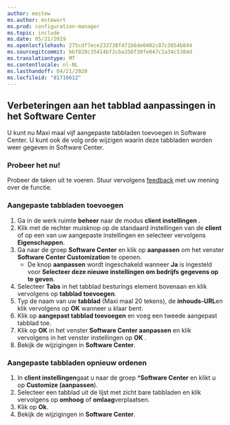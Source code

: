 ```yaml
---
author: mestew
ms.author: mstewart
ms.prod: configuration-manager
ms.topic: include
ms.date: 05/21/2019
ms.openlocfilehash: 275cdf7ece233738f471b6de0402c87c3854b844
ms.sourcegitcommit: bbf820c35414bf2cba356f30fe047c1a34c5384d
ms.translationtype: MT
ms.contentlocale: nl-NL
ms.lasthandoff: 04/21/2020
ms.locfileid: "81716612"
---
```

## <a name="improvements-to-software-center-tab-customizations"></a>Verbeteringen aan het tabblad aanpassingen in het Software Center
<!--4063773-->
U kunt nu Maxi maal vijf aangepaste tabbladen toevoegen in Software Center. U kunt ook de volg orde wijzigen waarin deze tabbladen worden weer gegeven in Software Center.

### <a name="try-it-out"></a>Probeer het nu!

Probeer de taken uit te voeren. Stuur vervolgens [feedback](../../../../understand/find-help.md#product-feedback) met uw mening over de functie.

### <a name="add-custom-tabs"></a>Aangepaste tabbladen toevoegen

1. Ga in de werk ruimte **beheer** naar de modus **client instellingen** . 
1. Klik met de rechter muisknop op de standaard instellingen van de **client** of op een van uw aangepaste instellingen en selecteer vervolgens **Eigenschappen**.
1. Ga naar de groep **Software Center** en klik op **aanpassen** om het venster **Software Center Customization** te openen.
   - De knop **aanpassen** wordt ingeschakeld wanneer **Ja** is ingesteld voor **Selecteer deze nieuwe instellingen om bedrijfs gegevens op te geven**.
1. Selecteer **Tabs** in het tabblad besturings element bovenaan en klik vervolgens op **tabblad toevoegen**.
1. Typ de naam van uw **tabblad** (Maxi maal 20 tekens), de **inhouds-URL**en klik vervolgens op **OK** wanneer u klaar bent.
1. Klik op **aangepast tabblad toevoegen** en voeg een tweede aangepast tabblad toe.
1. Klik op **OK** in het venster **Software Center aanpassen** en klik vervolgens in het venster instellingen op **OK** .  
1. Bekijk de wijzigingen in **Software Center**.

### <a name="reorder-custom-tabs"></a>Aangepaste tabbladen opnieuw ordenen

1. In **client instellingen**gaat u naar de groep ***Software Center** en klikt u op **Customize (aanpassen**).
1. Selecteer een tabblad uit de lijst met zicht bare tabbladen en klik vervolgens op **omhoog** of **omlaag**verplaatsen.
1. Klik op **Ok**.
1. Bekijk de wijzigingen in **Software Center**.
